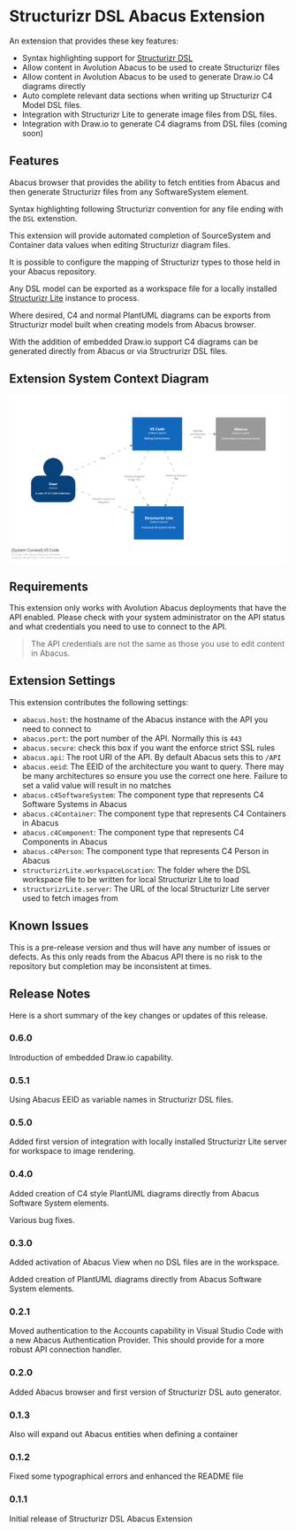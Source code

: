 # Structurizr DSL Abacus Extension

An extension that provides these key features:

* Syntax highlighting support for [Structurizr DSL](https://github.com/structurizr/dsl)
* Allow content in Avolution Abacus to be used to create Structurizr files
* Allow content in Avolution Abacus to be used to generate Draw.io C4 diagrams directly
* Auto complete relevant data sections when writing up Structurizr C4 Model DSL files.
* Integration with Structurizr Lite to generate image files from DSL files.
* Integration with Draw.io to generate C4 diagrams from DSL files (coming soon)

## Features

Abacus browser that provides the ability to fetch entities from Abacus and then generate Structurizr files from any SoftwareSystem element.

Syntax highlighting following Structurizr convention for any file ending with the `DSL` extenstion.

This extension will provide automated completion of SourceSystem and Container data values when editing Structurizr diagram files.

It is possible to configure the mapping of Structurizr types to those held in your Abacus repository.

Any DSL model can be exported as a workspace file for a locally installed [Structurizr Lite](https://structurizr.com/help/lite) instance to process.

Where desired, C4 and normal PlantUML diagrams can be exports from Structurizr model built when creating models from Abacus browser.

With the addition of embedded Draw.io support C4 diagrams can be generated directly from Abacus or via Structrurizr DSL files.

## Extension System Context Diagram

![System Context](https://raw.githubusercontent.com/elsevierlabs-os/structurizr-dsl-abacus-extension/main/media/structurizr-71878-SystemContext.png)

## Requirements

This extension only works with Avolution Abacus deployments that have the API enabled. Please check with your system administrator on the API status and what credentials you need to use to connect to the API.

>The API credentials are not the same as those you use to edit content in Abacus.

## Extension Settings

This extension contributes the following settings:

* `abacus.host`: the hostname of the Abacus instance with the API you need to connect to
* `abacus.port`: the port number of the API. Normally this is `443`
* `abacus.secure`: check this box if you want the enforce strict SSL rules
* `abacus.api`: The root URI of the API. By default Abacus sets this to `/API`
* `abacus.eeid`: The EEID of the architecture you want to query. There may be many architectures so ensure you use the correct one here. Failure to set a valid value will result in no matches
* `abacus.c4SoftwareSystem`: The component type that represents C4 Software Systems in Abacus
* `abacus.c4Container`: The component type that represents C4 Containers in Abacus
* `abacus.c4Component`: The component type that represents C4 Components in Abacus
* `abacus.c4Person`: The component type that represents C4 Person in Abacus
* `structurizrLite.workspaceLocation`: The folder where the DSL workspace file to be written for local Structurizr Lite to load
* `structurizrLite.server`: The URL of the local Structurizr Lite server used to fetch images from

## Known Issues

This is a pre-release version and thus will have any number of issues or defects. As this only reads from the Abacus API there is no risk to the repository but completion may be inconsistent at times.

## Release Notes

Here is a short summary of the key changes or updates of this release.

### 0.6.0

Introduction of embedded Draw.io capability.

### 0.5.1

Using Abacus EEID as variable names in Structurizr DSL files.

### 0.5.0

Added first version of integration with locally installed Structurizr Lite server for workspace to image rendering.

### 0.4.0

Added creation of C4 style PlantUML diagrams directly from Abacus Software System elements.

Various bug fixes.

### 0.3.0

Added activation of Abacus View when no DSL files are in the workspace.

Added creation of PlantUML diagrams directly from Abacus Software System elements.

### 0.2.1

Moved authentication to the Accounts capability in Visual Studio Code with a new Abacus Authentication Provider. This should provide for a more robust API connection handler.

### 0.2.0

Added Abacus browser and first version of Structurizr DSL auto generator.

### 0.1.3

Also will expand out Abacus entities when defining a container

### 0.1.2

Fixed some typographical errors and enhanced the README file

### 0.1.1

Initial release of Structurizr DSL Abacus Extension
